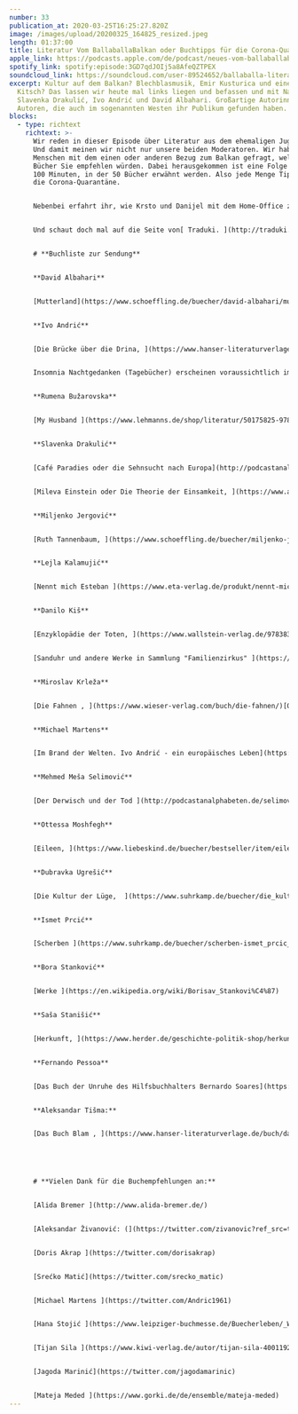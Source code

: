 ```yaml
---
number: 33
publication_at: 2020-03-25T16:25:27.820Z
image: /images/upload/20200325_164825_resized.jpeg
length: 01:37:00
title: Literatur Vom BallaballaBalkan oder Buchtipps für die Corona-Quarantäne
apple_link: https://podcasts.apple.com/de/podcast/neues-vom-ballaballabalkan-episode-33-literaturtipps/id1170436903?i=1000469511982
spotify_link: spotify:episode:3GD7qdJOIj5a8AfeQZTPEX
soundcloud_link: https://soundcloud.com/user-89524652/ballaballa-literatur-fertig-mixdown
excerpt: Kultur auf dem Balkan? Blechblasmusik, Emir Kusturica und eine Menge
  Kitsch? Das lassen wir heute mal links liegen und befassen und mit Namen wie
  Slavenka Drakulić, Ivo Andrić und David Albahari. Großartige Autorinnen und
  Autoren, die auch im sogenannten Westen ihr Publikum gefunden haben.
blocks:
  - type: richtext
    richtext: >-
      Wir reden in dieser Episode über Literatur aus dem ehemaligen Jugoslawien.
      Und damit meinen wir nicht nur unsere beiden Moderatoren. Wir haben neun
      Menschen mit dem einen oder anderen Bezug zum Balkan gefragt, welche
      Bücher Sie empfehlen würden. Dabei herausgekommen ist eine Folge von knapp
      100 Minuten, in der 50 Bücher erwähnt werden. Also jede Menge Tipps für
      die Corona-Quarantäne.


      Nebenbei erfahrt ihr, wie Krsto und Danijel mit dem Home-Office zurechtkommen, wie in den Staaten Ex-Jugoslawiens mit der Corona-Krise umgegangen wird und wie man wo richtig einen Kaffee bestellt.


      Und schaut doch mal auf die Seite von[ Traduki. ](http://traduki.eu/)Dank ihnen werden viele Werke von Autorinnen und Autoren aus Südosteuropa ins Deutsche übersetzt.


      # **Buchliste zur Sendung** 


      **David Albahari**


      [Mutterland](https://www.schoeffling.de/buecher/david-albahari/mutterland), [Heute ist Mittwoch, ](https://www.schoeffling.de/buecher/david-albahari/heute-ist-mittwoch)[Die Kuh ist ein einsames Tier, ](https://www.schoeffling.de/buecher/david-albahari/die-kuh.ist-ein-einsames-tier)[Das Tierreich, ](https://www.schoeffling.de/buecher/david-albahari/das-tierreich)[Götz und Meyer, ](https://www.schoeffling.de/buecher/david-albahari/goetz-und-meyer)[Die Ohrfeige ](https://www.schoeffling.de/buecher/david-albahari/die-ohrfeige)


      **Ivo Andrić**


      [Die Brücke über die Drina, ](https://www.hanser-literaturverlage.de/buch/die-bruecke-ueber-die-drina/978-3-552-05777-7/)[Wesire und Konsuln, ](https://www.dtv.de/autor/ivo-andric-270/)Das Fräulein, [Sarajevske priče, ](https://www.laguna.rs/n1566_knjiga_sarajevske_price_laguna.html)[Der Elefant des Wesirs (Kurzgeschichten) , ](https://www.buecher.de/shop/buecher/der-elefant-des-wesirs-und-andere-meistererzaehlungen/ivo-andric/products_products/detail/prod_id/24020629/)[Omer Pascha Latas ](https://www.lovelybooks.de/autor/Ivo-Andric/Omer-Pascha-Latas-142548030-w/)


      Insomnia Nachtgedanken (Tagebücher) erscheinen voraussichtlich im Herbst 2020 auf Deutsch


      **Rumena Bužarovska**


      [My Husband ](https://www.lehmanns.de/shop/literatur/50175825-9781628973457-my-husband)


      **Slavenka Drakulić**


      [Café Paradies oder die Sehnsucht nach Europa](http://podcastanalphabeten.de/europa/), [Keiner war dabei. Kriegsverbrechen auf dem Balkan vor Gericht , ](https://www.hanser-literaturverlage.de/buch/keiner-war-dabei/978-3-552-05722-7/)[Frida,](https://www.hanser-literaturverlage.de/buch/frida/978-3-552-05408-0/)


      [Mileva Einstein oder Die Theorie der Einsamkeit, ](https://www.aufbau-verlag.de/index.php/mileva-einstein-oder-die-theorie-der-einsamkeit.html)Sterben in Kroatien, Wie wir den Kommunismus überstanden – und dennoch lachten


      **Miljenko Jergović**


      [Ruth Tannenbaum, ](https://www.schoeffling.de/buecher/miljenko-jergovi%C4%87/ruth-tannenbaum)[Freelander , ](https://www.schoeffling.de/buecher/miljenko-jergovi%C4%87/freelander)[Wolga Wolga , ](https://www.schoeffling.de/buecher/miljenko-jergovi%C4%87/wolga-wolga)[Buick Rivera , ](https://www.schoeffling.de/buecher/miljenko-jergovi%C4%87/buick-rivera)[Inshallah Madonna Inshallah, ](https://archipelagobooks.org/book/inshallah-madonna-inshallah/)[Das Walnusshaus ](https://www.schoeffling.de/buecher/miljenko-jergovi%C4%87/das-walnusshaus)


      **Lejla Kalamujić**


      [Nennt mich Esteban ](https://www.eta-verlag.de/produkt/nennt-mich-esteban/)


      **Danilo Kiš**


      [Enzyklopädie der Toten, ](https://www.wallstein-verlag.de/9783835309784-die-enzyklopaedie-der-toten.html)[Ein Grabmal für Boris Davidowitsch ](https://www.hanser-literaturverlage.de/buch/ein-grabmal-fuer-boris-dawidowitsch/978-3-446-24223-4/)


      [Sanduhr und andere Werke in Sammlung "Familienzirkus" ](https://www.buecher.de/shop/juden/familienzirkus/kis-danilo/products_products/detail/prod_id/40864191/)


      **Miroslav Krleža**


      [Die Fahnen , ](https://www.wieser-verlag.com/buch/die-fahnen/)[Ohne mich eine einsame Revolution , ](https://www.zvab.com/9783761083437/mich-einsame-Revolution-Miroslav-Krleza-3761083432/plp)Requiem für Habsburg, [Die Rückkehr des Filip Latinovicz, ](https://www.wieser-verlag.com/buch/die-rueckkehr-des-filip-latinovicz/)[Der kroatische Gott Mars ](https://www.wieser-verlag.com/buch/der-kroatische-gott-mars/)


      **Michael Martens** 


      [Im Brand der Welten. Ivo Andrić - ein europäisches Leben](https://www.hanser-literaturverlage.de/buch/im-brand-der-welten/978-3-552-05960-3/)


      **Mehmed Meša Selimović**


      [Der Derwisch und der Tod ](http://podcastanalphabeten.de/selimovic/)


      **Ottessa Moshfegh**


      [Eileen, ](https://www.liebeskind.de/buecher/bestseller/item/eileen)[Mein Jahr der Ruhe und Entspannung ](https://www.liebeskind.de/buecher/backlist/item/mein-jahr-der-ruhe-und-entspannung)


      **Dubravka Ugrešić**


      [Die Kultur der Lüge,  ](https://www.suhrkamp.de/buecher/die_kultur_der_luege-dubravka_ugre_ic_11963.html)My American Fictionary, In the Jaws of Life,


      **Ismet Prcić**


      [Scherben ](https://www.suhrkamp.de/buecher/scherben-ismet_prcic_42366.html)


      **Bora Stanković**


      [Werke ](https://en.wikipedia.org/wiki/Borisav_Stankovi%C4%87)


      **Saša Stanišić**


      [Herkunft, ](https://www.herder.de/geschichte-politik-shop/herkunft-gebundene-ausgabe/c-34/p-17824/)[Wie der Soldat das Grammofon repariert ](https://www.herder.de/geschichte-politik-shop/herkunft-gebundene-ausgabe/c-34/p-17824/)


      **Fernando Pessoa** 


      [Das Buch der Unruhe des Hilfsbuchhalters Bernardo Soares](https://www.swr.de/swr2/literatur/aexavarticle-swr-68346.html)


      **Aleksandar Tišma:**


      [Das Buch Blam , ](https://www.hanser-literaturverlage.de/buch/das-buch-blam/978-3-446-17822-9/)[Kapo , ](https://www.hanser-literaturverlage.de/buch/kapo/978-3-446-19134-1/)[Treue und Verrat ](https://www.hanser-literaturverlage.de/buch/treue-und-verrat/978-3-446-19667-4/)


       


      # **Vielen Dank für die Buchempfehlungen an:** 


      [Alida Bremer ](http://www.alida-bremer.de/)


      [Aleksandar Živanović: (](https://twitter.com/zivanovic?ref_src=twsrc%5Egoogle%7Ctwcamp%5Eserp%7Ctwgr%5Eauthor)[Hilfe, ich sehe aus wie ein Nafri mit schiefen Zähnen!](https://www.berliner-zeitung.de/mensch-metropole/kommentar-hilfe-ich-sehe-aus-wie-ein-nafri-mit-schiefen-zaehnen-li.50420))


      [Doris Akrap ](https://twitter.com/dorisakrap)


      [Srećko Matić](https://twitter.com/srecko_matic)


      [Michael Martens ](https://twitter.com/Andric1961)


      [Hana Stojić ](https://www.leipziger-buchmesse.de/Buecherleben/_Wir-sind-Marathonlaeufer_.html)


      [Tijan Sila ](https://www.kiwi-verlag.de/autor/tijan-sila-4001192)


      [Jagoda Marinić](https://twitter.com/jagodamarinic)


      [Mateja Meded ](https://www.gorki.de/de/ensemble/mateja-meded)
---
```

